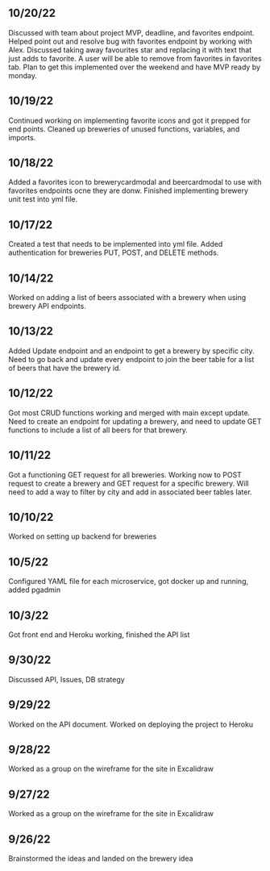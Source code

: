 ## 10/20/22
Discussed with team about project MVP, deadline, and favorites endpoint. Helped point out and resolve bug with favorites endpoint by working with Alex. Discussed taking away favourites star and replacing it with text that just adds to favorite. A user will be able to remove from favorites in favorites tab. Plan to get this implemented over the weekend and have MVP ready by monday. 

## 10/19/22
Continued working on implementing favorite icons and got it prepped for end points. Cleaned up breweries of unused functions, variables, and imports.

## 10/18/22
Added a favorites icon to brewerycardmodal and beercardmodal to use with favorites endpoints ocne they are donw. Finished implementing brewery unit test into yml file. 

## 10/17/22
Created a test that needs to be implemented into yml file. Added authentication for breweries PUT, POST, and DELETE methods.

## 10/14/22
Worked on adding a list of beers associated with a brewery when using brewery API endpoints.

## 10/13/22
Added Update endpoint and an endpoint to get a brewery by specific city. Need to go back and update every endpoint to join the beer table for a list of beers that have the brewery id.

## 10/12/22
Got most CRUD functions working and merged with main except update. Need to create an endpoint for updating a brewery, and need to update GET functions to include a list of all beers for that brewery.

## 10/11/22
Got a functioning GET request for all breweries. Working now to POST request to create a brewery and GET request for a specific brewery. Will need to add a way to filter by city and add in associated beer tables later.

## 10/10/22
Worked on setting up backend for breweries

## 10/5/22
Configured YAML file for each microservice, got docker up and running, added pgadmin

## 10/3/22 
Got front end and Heroku working, finished the API list

## 9/30/22  
Discussed API, Issues, DB strategy

## 9/29/22
Worked on the API document. Worked on deploying the project to Heroku

## 9/28/22  
Worked as a group on the wireframe for the site in Excalidraw

## 9/27/22 
Worked as a group on the wireframe for the site in Excalidraw

## 9/26/22 
Brainstormed the ideas and landed on the brewery idea
